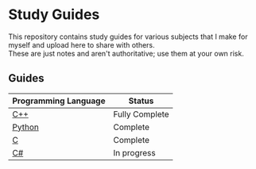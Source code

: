 # Study Guides

This repository contains study guides for various subjects that I make for myself and upload here to share with others. <br />
These are just notes and aren't authoritative; use them at your own risk.

## Guides

| Programming Language | Status | 
| -------------------- | ------ |
| [C++](https://github.com/EthanC2/Notes-and-Writeups/tree/main/C%2B%2B) | Fully Complete |
| [Python](https://github.com/EthanC2/Notes-and-Writeups/tree/main/Python) | Complete |
| [C](https://github.com/EthanC2/Notes-and-Writeups/tree/main/C) | Complete |
| [C#](https://github.com/EthanC2/Notes-and-Writeups/tree/main/C%23) | In progress |
